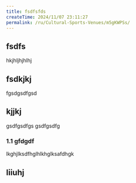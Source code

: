 ```yaml
---
title: fsdfsfds
createTime: 2024/11/07 23:11:27
permalink: /ru/Cultural-Sports-Venues/m5gKWPSs/
---
```


## fsdfs
hkjhljhjhlhj
## fsdkjkj

fgsdgsdfgsd

## kjjkj

gsdfgsdfgs
gsdfgsdfg

### 1.1 gfdgdf


lkghjlksdfhglhlkhglksafdhgk

## liiuhj

